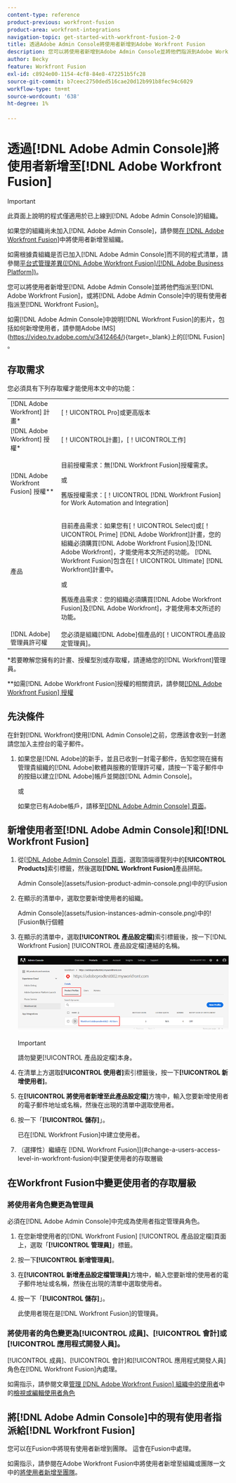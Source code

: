 ```yaml
---
content-type: reference
product-previous: workfront-fusion
product-area: workfront-integrations
navigation-topic: get-started-with-workfront-fusion-2-0
title: 透過Adobe Admin Console將使用者新增到Adobe Workfront Fusion
description: 您可以將使用者新增到Adobe Admin Console並將他們指派到Adobe Workfront Fusion，或將Adobe Admin Console中的現有使用者指派到Workfront Fusion。
author: Becky
feature: Workfront Fusion
exl-id: c8924e00-1154-4cf8-84e8-472251b5fc28
source-git-commit: b7ceec2750ded516cae20d12b991b8fec94c6029
workflow-type: tm+mt
source-wordcount: '638'
ht-degree: 1%

---
```


# 透過[!DNL Adobe Admin Console]將使用者新增至[!DNL Adobe Workfront Fusion]

>[!IMPORTANT]
>
>此頁面上說明的程式僅適用於已上線到[!DNL Adobe Admin Console]的組織。
>
>如果您的組織尚未加入[!DNL Adobe Admin Console]，請參閱[在 [!DNL Adobe Workfront Fusion]](../organizations/add-user-to-an-organization.md)中將使用者新增至組織。
>
>如需根據貴組織是否已加入[!DNL Adobe Admin Console]而不同的程式清單，請參閱[平台式管理差異([!DNL Adobe Workfront Fusion]/[!DNL Adobe Business Platform])](../fusion-in-admin-console/fusion-adobe-admin-console.md)。

您可以將使用者新增至[!DNL Adobe Admin Console]並將他們指派至[!DNL Adobe Workfront Fusion]，或將[!DNL Adobe Admin Console]中的現有使用者指派至[!DNL Workfront Fusion]。

如需[!DNL Adobe Admin Console]中說明[!DNL Workfront Fusion]的影片，包括如何新增使用者，請參閱Adobe IMS](https://video.tv.adobe.com/v/3412464/){target=_blank}上的[[!DNL Fusion] 。

## 存取需求

您必須具有下列存取權才能使用本文中的功能：

<table style="table-layout:auto"> 
 <col> 
 <col> 
 <tbody> 
  <tr> 
   <td role="rowheader">[!DNL Adobe Workfront] 計畫*</td> 
   <td> <p>[！UICONTROL Pro]或更高版本</p> </td> 
  </tr> 
  <tr data-mc-conditions=""> 
   <td role="rowheader">[!DNL Adobe Workfront] 授權*</td> 
   <td> <p>[！UICONTROL計畫]，[！UICONTROL工作]</p> </td> 
  </tr> 
  <tr> 
   <td role="rowheader">[!DNL Adobe Workfront Fusion] 授權**</td> 
   <td>
   <p>目前授權需求：無[!DNL Workfront Fusion]授權需求。</p>
   <p>或</p>
   <p>舊版授權需求：[！UICONTROL [!DNL Workfront Fusion] for Work Automation and Integration] </p>
   </td> 
  </tr> 
  <tr> 
   <td role="rowheader">產品</td> 
   <td>
   <p>目前產品需求：如果您有[！UICONTROL Select]或[！UICONTROL Prime] [!DNL Adobe Workfront]計畫，您的組織必須購買[!DNL Adobe Workfront Fusion]及[!DNL Adobe Workfront]，才能使用本文所述的功能。 [!DNL Workfront Fusion]包含在[！UICONTROL Ultimate] [!DNL Workfront]計畫中。</p>
   <p>或</p>
   <p>舊版產品需求：您的組織必須購買[!DNL Adobe Workfront Fusion]及[!DNL Adobe Workfront]，才能使用本文所述的功能。</p>
   </td> 
  </tr>
   <tr> 
   <td role="rowheader">[!DNL Adobe] 管理員許可權</td> 
   <td>您必須是組織[!DNL Adobe]個產品的[！UICONTROL產品設定管理員]。</td> 
  </tr>
  </tbody> 
</table>

&#42;若要瞭解您擁有的計畫、授權型別或存取權，請連絡您的[!DNL Workfront]管理員。

&#42;&#42;如需[!DNL Adobe Workfront Fusion]授權的相關資訊，請參閱[[!DNL Adobe Workfront Fusion] 授權](../../workfront-fusion/get-started/license-automation-vs-integration.md)



## 先決條件

在針對[!DNL Workfront]使用[!DNL Admin Console]之前，您應該會收到一封邀請您加入主控台的電子郵件。

1. 如果您是[!DNL Adobe]的新手，並且已收到一封電子郵件，告知您現在擁有管理貴組織的[!DNL Adobe]軟體與服務的管理許可權，請按一下電子郵件中的按鈕以建立[!DNL Adobe]帳戶並開啟[!DNL Admin Console]。

   或

   如果您已有Adobe帳戶，請移至[[!DNL Adobe Admin Console] 頁面](https://adminconsole.adobe.com/)。


## 新增使用者至[!DNL Adobe Admin Console]和[!DNL Workfront Fusion]

1. 從[[!DNL Adobe Admin Console] 頁面](https://adminconsole.adobe.com/)，選取頂端導覽列中的&#x200B;**[!UICONTROL Products]**&#x200B;索引標籤，然後選取&#x200B;**[!DNL Workfront Fusion]**&#x200B;產品拼貼。

   Admin Console](assets/fusion-product-admin-console.png)中的![Fusion

1. 在顯示的清單中，選取您要新增使用者的組織。

   Admin Console](assets/fusion-instances-admin-console.png)中的![Fusion執行個體

1. 在顯示的清單中，選取&#x200B;**[!UICONTROL 產品設定檔]**&#x200B;索引標籤後，按一下[!DNL Workfront Fusion] [!UICONTROL 產品設定檔]連結的名稱。

   ![Workfront Fusion產品設定檔](../../administration-and-setup/add-users/create-and-manage-users/assets/prod-profile-1.png)

   >[!IMPORTANT]
   >
   > 請勿變更[!UICONTROL 產品設定檔]本身。

1. 在清單上方選取&#x200B;**[!UICONTROL 使用者]**&#x200B;索引標籤後，按一下&#x200B;**[!UICONTROL 新增使用者]**。

1. 在&#x200B;**[!UICONTROL 將使用者新增至此產品設定檔]**&#x200B;方塊中，輸入您要新增使用者的電子郵件地址或名稱，然後在出現的清單中選取使用者。

1. 按一下「**[!UICONTROL 儲存]**」。

   已在[!DNL Workfront Fusion]中建立使用者。

   <!--
    >[!IMPORTANT]
    >
    > Do not make any changes to the Product Profile itself.
    -->

1. （選擇性）繼續在 [!DNL Workfront Fusion]](#change-a-users-access-level-in-workfront-fusion)中[變更使用者的存取層級

## 在Workfront Fusion中變更使用者的存取層級

### 將使用者角色變更為管理員

必須在[!DNL Adobe Admin Console]中完成為使用者指定管理員角色。

1. 在您新增使用者的[!DNL Workfront Fusion] [!UICONTROL 產品設定檔]頁面上，選取「**[!UICONTROL 管理員]**」標籤。

1. 按一下&#x200B;**[!UICONTROL 新增管理員]**。

1. 在&#x200B;**[!UICONTROL 新增產品設定檔管理員]**&#x200B;方塊中，輸入您要新增的使用者的電子郵件地址或名稱，然後在出現的清單中選取使用者。

1. 按一下「**[!UICONTROL 儲存]**」。

   此使用者現在是[!DNL Workfront Fusion]的管理員。

### 將使用者的角色變更為[!UICONTROL 成員]、[!UICONTROL 會計]或[!UICONTROL 應用程式開發人員]。

[!UICONTROL 成員]、[!UICONTROL 會計]和[!UICONTROL 應用程式開發人員]角色在[!DNL Workfront Fusion]內處理。

如需指示，請參閱文章[管理 [!DNL Adobe Workfront Fusion] 組織中的使用者](../organizations/manage-fusion-users.md)中的[檢視或編輯使用者角色](../organizations/manage-fusion-users.md#view-or-edit-user-roles)

## 將[!DNL Adobe Admin Console]中的現有使用者指派給[!DNL Workfront Fusion]

您可以在Fusion中將現有使用者新增到團隊。 這會在Fusion中處理。

如需指示，請參閱在Adobe Workfront Fusion中將使用者新增至組織或團隊一文中的[將使用者新增至團隊](/help/quicksilver/workfront-fusion/organizations/add-user-to-an-organization.md#add-a-user-to-a-team)。
